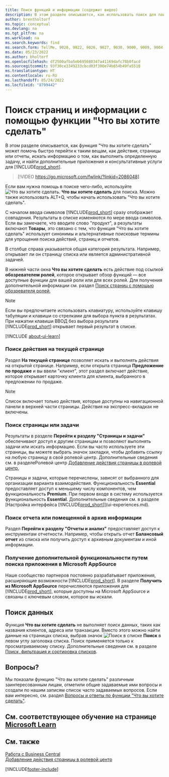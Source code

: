 ```yaml
---
title: Поиск функций и информации (содержит видео)
description: В этом разделе описывается, как использовать поиск для поиска действий, страниц, отчетов, документации и данных, а также других приложений и консультативных служб.
author: brentholtorf
ms.topic: conceptual
ms.devlang: na
ms.tgt_pltfrm: na
ms.workload: na
ms.search.keywords: find
ms.search.form: TellMe, 9020, 9022, 9026, 9027, 9030, 9000, 9009, 9004, 9005, 9024, 9006, 9007, 9010, 9016, 9017
ms.date: 05/23/2022
ms.author: bholtorf
ms.openlocfilehash: df2500afba5eb695680347a41169dafc78b0facd
ms.sourcegitcommit: 93f30ce3349233cbcd03f300e74b654b49fa5518
ms.translationtype: HT
ms.contentlocale: ru-RU
ms.lasthandoff: 05/24/2022
ms.locfileid: "8799442"
---
```

# <a name="finding-pages-and-information-with-tell-me"></a>Поиск страниц и информации с помощью функции "Что вы хотите сделать"  
В этом разделе описывается, как функция "Что вы хотите сделать" может помочь быстро перейти к таким вещам, как действия, страницы или отчеты, искать информацию о том, как выполнить определенную задачу, и найти дополнительные приложения и консультативные услуги для [!INCLUDE[prod_short](includes/prod_short.md)].  


> [!VIDEO https://go.microsoft.com/fwlink/?linkid=2086048]

Если вам нужна помощь в поиске чего-либо, используйте ![Что вы хотите сделать.](media/ui-search/search.png "Поиск страницы или отчета") **Что вы хотите сделать** для поиска. Можно также использовать ALT+Q, чтобы начать использовать "Что вы хотите сделать".

С началом ввода символов [!INCLUDE[prod_short](includes/prod_short.md)] сразу отображает совпадения. Результаты в списке изменяются по мере ввода символов. Если вы замечаете, что вводите слово "продукт", а результаты включают **Товары**, это связано с тем, что функция "Что вы хотите сделать" использует синонимы и альтернативные поисковые термины для упрощения поиска действий, страниц и отчетов.

В столбце справа указывается общая категория результата. Например, открывает ли он страницу списка или является административной задачей.  

В нижней части окна **Что вы хотите сделать** есть действие под ссылкой **обозревателем ролей**, которое открывает обзор функций — все доступные функции для вашей роли или для всех ролей. Для получения дополнительной информации см. раздел [Поиск страниц с помощью обозревателя ролей](ui-role-explorer.md),

> [!NOTE]  
>   Если вы предпочитаете использовать клавиатуру, используйте клавишу табуляции и клавиши со стрелками для выбора пункта в результатах. При нажатии клавиши ВВОД без выбора результата [!INCLUDE[prod_short](includes/prod_short.md)] открывает первый результат в списке.

[!INCLUDE [about-ui-learn](includes/about-ui-learn.md)]

### <a name="finding-an-action-on-the-current-page"></a>Поиск действия на текущей странице
Раздел **На текущей странице** позволяет искать и выполнять действия на открытой странице. Например, если открыта страница **Предложение по продаже** и вы ввели "клиент", этот раздел включает действие, которое открывает карточку клиента для клиента, выбранного в предложении по продаже.

> [!NOTE]  
>   Список включает только действия, которые доступны на навигационной панели в верхней части страницы. Действия на экспресс-вкладках не включены.  

### <a name="finding-a-page-or-a-task"></a>Поиск страницы или задачи
Результаты в разделе **Перейти к разделу "Страницы и задачи"** обеспечивают доступ к другим страницам и позволяют выполнять задачи или искать информацию. Если вы часто используете эти страницы, вы можете выбрать значок закладки, чтобы добавить ссылку на любую страницу в свой ролевой центр. Дополнительные сведения см. в разделеРолевой центр [Добавление действия страницы в ролевой центр](ui-bookmarks.md),

Страницы и задачи, которые перечислены, зависят от выбранного для организации варианта взаимодействия. Функциональность **Essential** предоставляет доступ к меньшему числу компонентов, чем функциональность **Premium**. При первом входе в систему используется функциональность **Essential**. Дополнительные сведения см. в разделе [Настройка интерфейса [!INCLUDE[prod_short](includes/prod_short.md)]](ui-experiences.md).

### <a name="finding-a-report-or-archived-information"></a>Поиск отчета или помещенной в архив информации
Раздел **Перейти к разделу "Отчеты и анализ"** предоставляет доступ к инструментам отчетности. Например, чтобы открыть отчет **Балансовый отчет** из списка или получить доступ к архивным документам и иной информации.  

<!-- removed in v20 because of Help pane
### Finding Information in the Help
Under **Documentation** you will see articles from the [!INCLUDE[prod_short](includes/prod_short.md)] documentation that describe concepts and provide step-by-step guidance for completing tasks in the application.    

> [!NOTE]  
> Documentation for third-party extensions is not included in the results.
-->

### <a name="getting-more-functionality-by-finding-an-app-on-microsoft-appsource"></a>Получение дополнительной функциональности путем поиска приложения в Microsoft AppSource
Наше сообщество партнеров постоянно разрабатывает приложения, расширяющие возможности [!INCLUDE[prod_short](includes/prod_short.md)]. В разделе **Получить из Microsoft AppSource** перечисляются приложения для [!INCLUDE[prod_short](includes/prod_short.md)], которые доступны на Microsoft AppSource и связаны с ключевым словом, которое вы искали.

## <a name="searching-for-data"></a>Поиск данных
Функция **Что вы хотите сделать** не выполняет поиск данных, таких как названия клиентов, адреса или транзакции. Вместо этого можно найти данные на страницах списка, выбрав значок ![Поиск в списке](media/ui-search/search-list.png "Значок поиска в списке") **Поиск** в левом углу заголовка списка. Поиск применяется только к просматриваемому списку. Дополнительные сведения см. в разделе [Поиск, фильтрация и сортировка списков](ui-enter-criteria-filters.md).

## <a name="questions"></a>Вопросы?
Мы показали функцию "Что вы хотите сделать" различным заинтересованным лицам, отметили общие задаваемые ими вопросы и создали по нашим записям список часто задаваемых вопросов. Если вам интересно, см. раздел [Вопросы и ответы по функции "Что вы хотите сделать"](ui-search-faq.md).

## <a name="see-related-training-at-microsoft-learn"></a>См. соответствующее обучение на странице [Microsoft Learn](/learn/modules/user-interface-dynamics-365-business-central/index)

## <a name="see-also"></a>См. также
[Работа с Business Central](ui-work-product.md)  
[Добавление действия страницы в ролевой центр](ui-bookmarks.md)


[!INCLUDE[footer-include](includes/footer-banner.md)]